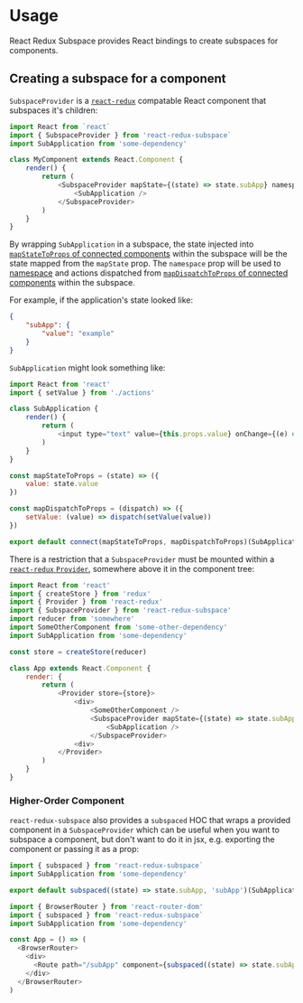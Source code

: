 # Usage

React Redux Subspace provides React bindings to create subspaces for components.

## Creating a subspace for a component

`SubspaceProvider` is a [`react-redux`](https://github.com/reactjs/react-redux) compatable React component that subspaces it's children:

```javascript
import React from `react`
import { SubspaceProvider } from 'react-redux-subspace`
import SubApplication from 'some-dependency'

class MyComponent extends React.Component {
    render() {
        return (
            <SubspaceProvider mapState={(state) => state.subApp} namespace="subApp">
                <SubApplication />
            </SubspaceProvider>
        )
    }
}
```

By wrapping `SubApplication` in a subspace, the state injected into [`mapStateToProps` of connected components](https://github.com/reactjs/react-redux/blob/master/docs/api.md#connectmapstatetoprops-mapdispatchtoprops-mergeprops-options) within the subspace will be the state mapped from the `mapState` prop.  The `namespace` prop will be used to [namespace](/docs/basics/Namespacing.md) and actions dispatched from [`mapDispatchToProps` of connected components](https://github.com/reactjs/react-redux/blob/master/docs/api.md#connectmapstatetoprops-mapdispatchtoprops-mergeprops-options) within the subspace.

For example, if the application's state looked like:

```json
{
    "subApp": {
        "value": "example"
    }
}
```

`SubApplication` might look something like:

```javascript
import React from 'react'
import { setValue } from './actions'

class SubApplication {
    render() {
        return (
            <input type="text" value={this.props.value} onChange={(e) => this.props.setValue(e.target.value)} />
        )
    }
}

const mapStateToProps = (state) => ({
    value: state.value
})

const mapDispatchToProps = (dispatch) => ({
    setValue: (value) => dispatch(setValue(value))
})

export default connect(mapStateToProps, mapDispatchToProps)(SubApplication)
```

There is a restriction that a `SubspaceProvider` must be mounted within a [`react-redux` `Provider`](https://github.com/reactjs/react-redux/blob/master/docs/api.md#provider-store), somewhere above it in the component tree:

```javascript
import React from 'react'
import { createStore } from 'redux'
import { Provider } from 'react-redux'
import { SubspaceProvider } from 'react-redux-subspace'
import reducer from 'somewhere'
import SomeOtherComponent from 'some-other-dependency'
import SubApplication from 'some-dependency'

const store = createStore(reducer)

class App extends React.Component {
    render: {
        return (
            <Provider store={store}>
                <div>
                    <SomeOtherComponent />
                    <SubspaceProvider mapState={(state) => state.subApp} namespace="subApp">
                        <SubApplication />
                    </SubspaceProvider>
                <div>
            </Provider>
        )
    }
}
```

### Higher-Order Component

`react-redux-subspace` also provides a `subspaced` HOC that wraps a provided component in a `SubspaceProvider` which can be useful when you want to subspace a component, but don't want to do it in jsx, e.g. exporting the component or passing it as a prop:

```javascript
import { subspaced } from 'react-redux-subspace`
import SubApplication from 'some-dependency'

export default subspaced((state) => state.subApp, 'subApp')(SubApplication)
```

```javascript
import { BrowserRouter } from 'react-router-dom'
import { subspaced } from 'react-redux-subspace`
import SubApplication from 'some-dependency'

const App = () => (
  <BrowserRouter>
    <div>
      <Route path="/subApp" component={subspaced((state) => state.subApp, 'subApp')(SubApplication)} />
    </div>
  </BrowserRouter>
)
```
